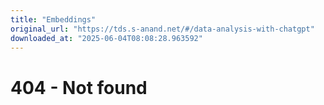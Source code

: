 ```yaml
---
title: "Embeddings"
original_url: "https://tds.s-anand.net/#/data-analysis-with-chatgpt"
downloaded_at: "2025-06-04T08:08:28.963592"
---
```

404 - Not found
===============